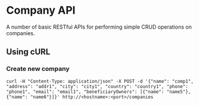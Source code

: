 # Company API

A number of basic RESTful APIs for performing simple CRUD operations on companies.
	
## Using cURL

### Create new company

	curl -H "Content-Type: application/json" -X POST -d '{"name": "comp1", "address": "addr1", "city": "city1", "country": "country1", "phone": "phone1", "email": "email1", "beneficiaryOwners": [{"name": "name5"}, {"name": "name6"}]}' http://<hostname>:<port>/companies

